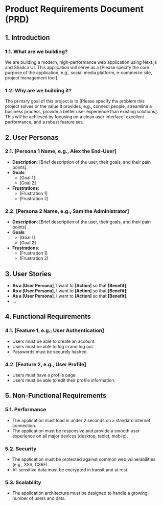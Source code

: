 # Product Requirements Document (PRD)

## 1. Introduction

### 1.1. What are we building?
We are building a modern, high-performance web application using Next.js and Shadcn UI. This application will serve as a [Please specify the core purpose of the application, e.g., social media platform, e-commerce site, project management tool].

### 1.2. Why are we building it?
The primary goal of this project is to [Please specify the problem this project solves or the value it provides, e.g., connect people, streamline a business process, provide a better user experience than existing solutions]. This will be achieved by focusing on a clean user interface, excellent performance, and a robust feature set.

## 2. User Personas

### 2.1. [Persona 1 Name, e.g., Alex the End-User]
- **Description**: [Brief description of the user, their goals, and their pain points].
- **Goals**:
    - [Goal 1]
    - [Goal 2]
- **Frustrations**:
    - [Frustration 1]
    - [Frustration 2]

### 2.2. [Persona 2 Name, e.g., Sam the Administrator]
- **Description**: [Brief description of the user, their goals, and their pain points].
- **Goals**:
    - [Goal 1]
    - [Goal 2]
- **Frustrations**:
    - [Frustration 1]
    - [Frustration 2]

## 3. User Stories

- **As a [User Persona]**, I want to **[Action]** so that **[Benefit]**.
- **As a [User Persona]**, I want to **[Action]** so that **[Benefit]**.
- **As a [User Persona]**, I want to **[Action]** so that **[Benefit]**.
- ...

## 4. Functional Requirements

### 4.1. [Feature 1, e.g., User Authentication]
- Users must be able to create an account.
- Users must be able to log in and log out.
- Passwords must be securely hashed.

### 4.2. [Feature 2, e.g., User Profile]
- Users must have a profile page.
- Users must be able to edit their profile information.

## 5. Non-Functional Requirements

### 5.1. Performance
- The application must load in under 2 seconds on a standard internet connection.
- The application must be responsive and provide a smooth user experience on all major devices (desktop, tablet, mobile).

### 5.2. Security
- The application must be protected against common web vulnerabilities (e.g., XSS, CSRF).
- All sensitive data must be encrypted in transit and at rest.

### 5.3. Scalability
- The application architecture must be designed to handle a growing number of users and data.
